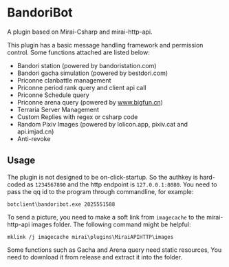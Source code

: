 # BandoriBot

A plugin based on Mirai-Csharp and mirai-http-api.

This plugin has a basic message handling framework and permission control. Some functions attached are listed below:

- Bandori station (powered by bandoristation.com)
- Bandori gacha simulation (powered by bestdori.com)
- Priconne clanbattle management
- Priconne period rank query and client api call
- Priconne Schedule query
- Priconne arena query (powered by www.bigfun.cn)
- Terraria Server Management
- Custom Replies with regex or csharp code
- Random Pixiv Images (powered by lolicon.app, pixiv.cat and api.imjad.cn)
- Anti-revoke

## Usage

The plugin is not designed to be on-click-startup. So the authkey is hard-coded as `1234567890` and the http endpoint is `127.0.0.1:8080`. You need to pass the qq id to the program through commandline, for example:

`botclient\bandoribot.exe 2025551588`

To send a picture, you need to make a soft link from `imagecache` to the mirai-http-api images folder. The following command might be helpful:

`mklink /j imagecache mirai\plugins\MiraiAPIHTTP\images`

Some functions such as Gacha and Arena query need static resources, You need to download it from release and extract it into the folder.

